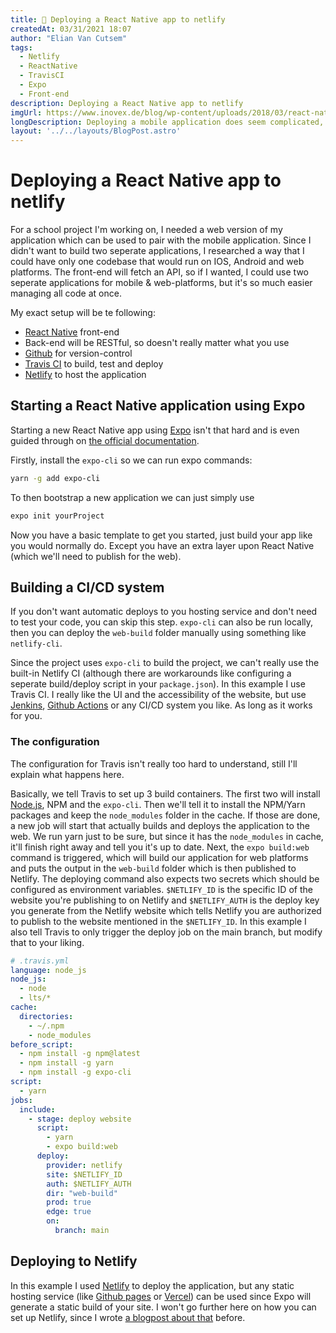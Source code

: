 ```yaml
---
title: 🚀 Deploying a React Native app to netlify
createdAt: 03/31/2021 18:07 
author: "Elian Van Cutsem"
tags:
  - Netlify
  - ReactNative
  - TravisCI
  - Expo
  - Front-end
description: Deploying a React Native app to netlify
imgUrl: https://www.inovex.de/blog/wp-content/uploads/2018/03/react-native.png
longDescription: Deploying a mobile application does seem complicated, but Expo makes it very easy!
layout: '../../layouts/BlogPost.astro'
---
```


# Deploying a React Native app to netlify

For a school project I'm working on, I needed a web version of my application which can be used to pair with the mobile application. Since I didn't want to build two seperate applications, I researched a way that I could have only one codebase that would run on IOS, Android and web platforms. The front-end will fetch an API, so if I wanted, I could use two seperate applications for mobile & web-platforms, but it's so much easier managing all code at once.

My exact setup will be te following:

- [React Native](<https://react-native.com>) front-end
- Back-end will be RESTful, so doesn't really matter what you use
- [Github](<https://github.com>) for version-control
- [Travis CI](<https://travis-ci.com>) to build, test and deploy
- [Netlify](<https://netlify.com>) to host the application

## Starting a React Native application using Expo

Starting a new React Native app using [Expo](<https://expo.io/>) isn't that hard and is even guided through on [the official documentation](<https://reactnative.dev/docs/environment-setup>).

Firstly, install the `expo-cli` so we can run expo commands:

```bash
yarn -g add expo-cli
```

To then bootstrap a new application we can just simply use

```bash
expo init yourProject
```

Now you have a basic template to get you started, just build your app like you would normally do. Except you have an extra layer upon React Native (which we'll need to publish for the web).

## Building a CI/CD system

If you don't want automatic deploys to you hosting service and don't need to test your code, you can skip this step. `expo-cli` can also be run locally, then you can deploy the `web-build` folder manually using something like `netlify-cli`.

Since the project uses `expo-cli` to build the project, we can't really use the built-in Netlify CI (although there are workarounds like configuring a seperate build/deploy script in your `package.json`). In this example I use Travis CI. I really like the UI and the accessibility of the website, but use [Jenkins](<https://jenkins.io>), [Github Actions](<https://github.com/features/actions>) or any CI/CD system you like. As long as it works for you.

### The configuration

The configuration for Travis isn't really too hard to understand, still I'll explain what happens here.

Basically, we tell Travis to set up 3 build containers. The first two will install [Node.js](<https://nodejs.org>), NPM and the `expo-cli`. Then we'll tell it to install the NPM/Yarn packages and keep the `node_modules` folder in the cache. If those are done, a new job will start that actually builds and deploys the application to the web. We run yarn just to be sure, but since it has the `node_modules` in cache, it'll finish right away and tell you it's up to date. Next, the `expo build:web` command is triggered, which will build our application for web platforms and puts the output in the `web-build` folder which is then published to Netlify. The deploying command also expects two secrets which should be configured as environment variables. `$NETLIFY_ID` is the specific ID of the website you're publishing to on Netlify and `$NETLIFY_AUTH` is the deploy key you generate from the Netlify website which tells Netlify you are authorized to publish to the website mentioned in the `$NETLIFY_ID`. In this example I also tell Travis to only trigger the deploy job on the main branch, but modify that to your liking.

```yaml
# .travis.yml
language: node_js
node_js:
  - node
  - lts/*
cache:
  directories:
    - ~/.npm
    - node_modules
before_script:
  - npm install -g npm@latest
  - npm install -g yarn
  - npm install -g expo-cli
script:
  - yarn
jobs:
  include:
    - stage: deploy website
      script:
        - yarn
        - expo build:web
      deploy:
        provider: netlify
        site: $NETLIFY_ID
        auth: $NETLIFY_AUTH
        dir: "web-build"
        prod: true
        edge: true
        on:
          branch: main
```

## Deploying to Netlify

In this example I used [Netlify](<https://netlify.com>) to deploy the application, but any static hosting service (like [Github pages](<https://pages.github.com>) or [Vercel](<https://vercel.com>)) can be used since Expo will generate a static build of your site. I won't go further here on how you can set up Netlify, since I wrote [a blogpost about that](<https://elian.codes/blog/deploying-my-website-to-netlify-with-github>) before.